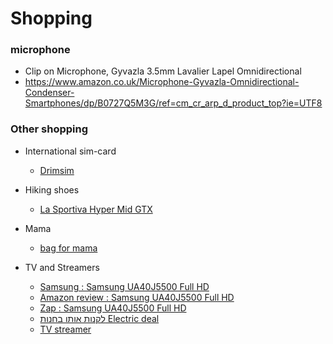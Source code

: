 
Shopping
========================

### microphone
* Clip on Microphone, Gyvazla 3.5mm Lavalier Lapel Omnidirectional
* https://www.amazon.co.uk/Microphone-Gyvazla-Omnidirectional-Condenser-Smartphones/dp/B0727Q5M3G/ref=cm_cr_arp_d_product_top?ie=UTF8

### Other shopping

* International sim-card
    * [Drimsim](https://drimsim.com/?_branch_match_id=287682445344418651)

* Hiking shoes
    * [ La Sportiva Hyper Mid GTX ]( http://www.zap.co.il/model.aspx?modelid=892742)

* Mama
    * [ bag for mama ]( https://ru.aliexpress.com/item/Luxury-Famous-Brand-Designer-Women-Handbag-Cow-Leather-Tote-Women-Messenger-Bag-Solid-Crossbody-Bags-For/32783462502.html )

* TV and Streamers
    * [ Samsung : Samsung UA40J5500 Full HD ]( http://www.samsung.com/us/televisions-home-theater/tvs/full-hd-tvs/led-j5500-series-smart-tv-40-class-40-0-diag-un40j5500afxza/#specs )
    * [ Amazon review : Samsung UA40J5500 Full HD ]( https://www.amazon.com/Samsung-UN40J5500-40-Inch-1080p-Smart/dp/B00U5ZT8OO/ref=sr_1_1?s=electronics&ie=UTF8&qid=1485535872&sr=1-1&keywords=samsung+J5500 )
    * [ Zap : Samsung UA40J5500 Full HD ]( http://www.zap.co.il/compmodels.aspx?modelid=905985 )
    * [ לקנות אותו בחנות Electric deal ]( http://www.electricdeal.co.il/product/טלויזיה-samsung-ua40j5500-led-‏40-‏אינטש-סמסונג?aff=Zap&aff_a=1 )
    * [ TV streamer ]( https://ru.aliexpress.com/item/KI-Plus-T2-S2-Smart-Android-TV-Box-Amlogic-S905-Quad-Core-64-bit-1GB-8GB/32773210000.html )

